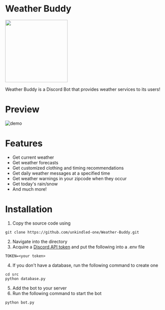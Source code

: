 # Weather Buddy
<img src="https://github.com/unkindled-one/Weather-Buddy/assets/87220291/823adeaa-a8a1-44af-bbb3-9c3e4dc3823d" width="200">

Weather Buddy is a Discord Bot that provides weather services to its users!
# Preview
![demo](https://github.com/unkindled-one/Weather-Buddy/assets/87220291/186068f5-082f-46e3-860a-33ed6e32154a)
# Features
- Get current weather
- Get weather forecasts
- Get customized clothing and timing recommendations
- Get daily weather messages at a specified time
- Get weather warnings in your zipcode when they occur
- Get today's rain/snow 
- And much more!
# Installation
1. Copy the source code using
```
git clone https://github.com/unkindled-one/Weather-Buddy.git
```
2. Navigate into the directory
3. Acquire a [Discord API token](https://discord.com/developers/applications) and put the following into a .env file
```
TOKEN=<your token>
```
4. If you don't have a database, run the following command to create one
```
cd src
python database.py
```
5. Add the bot to your server
6. Run the following command to start the bot
```
python bot.py
```
